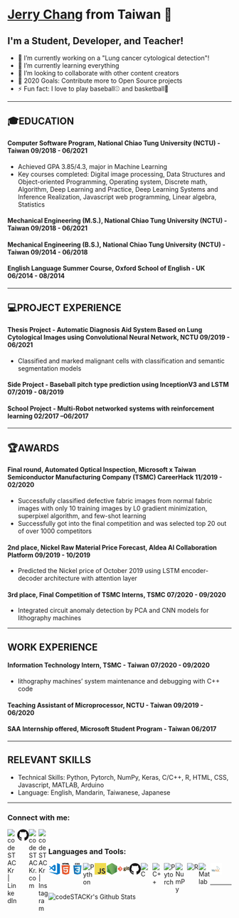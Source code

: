 # [Jerry Chang][linkedin] from Taiwan 👋

## I'm a Student, Developer, and Teacher!
- 🔭 I’m currently working on a "Lung cancer cytological detection"!
- 🌱 I’m currently learning everything
- 👯 I’m looking to collaborate with other content creators
- 🥅 2020 Goals: Contribute more to Open Source projects
- ⚡ Fun fact: I love to play baseball⚾️ and basketball🏀

---
## 🎓EDUCATION
#### Computer Software Program, National Chiao Tung University (NCTU) - Taiwan		   09/2018 - 06/2021
 - Achieved GPA 3.85/4.3, major in Machine Learning
 - Key courses completed: Digital image processing, Data Structures and Object-oriented Programming, Operating system, Discrete math, Algorithm, Deep Learning and Practice, Deep Learning Systems and Inference Realization, Javascript web programming, Linear algebra, Statistics
#### Mechanical Engineering (M.S.), National Chiao Tung University (NCTU) - Taiwan	   09/2018 - 06/2021
#### Mechanical Engineering (B.S.), National Chiao Tung University (NCTU) - Taiwan	   09/2014 - 06/2018
#### English Language Summer Course, Oxford School of English - UK			   06/2014 - 08/2014
---
## 💻PROJECT EXPERIENCE
#### Thesis Project - Automatic Diagnosis Aid System Based on Lung Cytological Images using Convolutional Neural Network, NCTU							   		   09/2019 - 06/2021
 - Classified and marked malignant cells with classification and semantic segmentation models
#### Side Project - Baseball pitch type prediction using InceptionV3 and LSTM		   07/2019 - 08/2019
#### School Project - Multi-Robot networked systems with reinforcement learning	 	   02/2017 –06/2017      
---
## 🏆AWARDS
#### Final round, Automated Optical Inspection, Microsoft x Taiwan Semiconductor Manufacturing Company (TSMC) CareerHack                       	   						   11/2019 - 02/2020
 - Successfully classified defective fabric images from normal fabric images with only 10 training images by L0 gradient minimization, superpixel algorithm, and few-shot learning
 - Successfully got into the final competition and was selected top 20 out of over 1000 competitors
#### 2nd place, Nickel Raw Material Price Forecast, AIdea AI Collaboration Platform	   09/2019 - 10/2019
 - Predicted the Nickel price of October 2019 using LSTM encoder-decoder architecture with attention layer
#### 3rd place, Final Competition of TSMC Interns, TSMC					   07/2020 - 09/2020
 - Integrated circuit anomaly detection by PCA and CNN models for lithography machines
---
## WORK EXPERIENCE
#### Information Technology Intern, TSMC - Taiwan 		 			   07/2020 - 09/2020
 - lithography machines’ system maintenance and debugging with C++ code 
#### Teaching Assistant of Microprocessor, NCTU - Taiwan		                         	   09/2019 - 06/2020
#### SAA Internship offered, Microsoft Student Program - Taiwan					      06/2017
---
## RELEVANT SKILLS
 - Technical Skills: Python, Pytorch, NumPy, Keras, C/C++, R, HTML, CSS, Javascript, MATLAB, Arduino
 - Language: English, Mandarin, Taiwanese, Japanese
---
### Connect with me:

[<img align="left" alt="codeSTACKr | LinkedIn" width="22px" src="https://cdn.jsdelivr.net/npm/simple-icons@v3/icons/linkedin.svg" />][linkedin]
[<img align="left" alt="Git" width="26px" src="https://raw.githubusercontent.com/github/explore/78df643247d429f6cc873026c0622819ad797942/topics/github/github.png" />][github]
[<img align="left" alt="codeSTACKr.com" width="22px" src="https://cdn2.iconfinder.com/data/icons/font-awesome/1792/facebook-official-512.png" />][facebook]
[<img align="left" alt="codeSTACKr | Instagram" width="22px" src="https://cdn.jsdelivr.net/npm/simple-icons@v3/icons/instagram.svg" />][instagram]

<br />

### Languages and Tools:

[<img align="left" alt="Visual Studio Code" width="26px" src="https://raw.githubusercontent.com/github/explore/80688e429a7d4ef2fca1e82350fe8e3517d3494d/topics/visual-studio-code/visual-studio-code.png" />][github]
[<img align="left" alt="HTML5" width="26px" src="https://raw.githubusercontent.com/github/explore/80688e429a7d4ef2fca1e82350fe8e3517d3494d/topics/html/html.png" />][github]
[<img align="left" alt="CSS3" width="26px" src="https://raw.githubusercontent.com/github/explore/80688e429a7d4ef2fca1e82350fe8e3517d3494d/topics/css/css.png" />][github]
[<img align="left" alt="Python" width="26px" src="http://clipart-library.com/image_gallery2/Python-Logo-Free-Download-PNG.png" />][github]
[<img align="left" alt="JavaScript" width="26px" src="https://raw.githubusercontent.com/github/explore/80688e429a7d4ef2fca1e82350fe8e3517d3494d/topics/javascript/javascript.png" />][github]
[<img align="left" alt="Node.js" width="26px" src="https://raw.githubusercontent.com/github/explore/80688e429a7d4ef2fca1e82350fe8e3517d3494d/topics/nodejs/nodejs.png" />][github]
[<img align="left" alt="Git" width="26px" src="https://raw.githubusercontent.com/github/explore/80688e429a7d4ef2fca1e82350fe8e3517d3494d/topics/git/git.png" />][github]
[<img align="left" alt="GitHub" width="26px" src="https://raw.githubusercontent.com/github/explore/78df643247d429f6cc873026c0622819ad797942/topics/github/github.png" />][github]
[<img align="left" alt="C" width="26px" src="https://www.vippng.com/png/detail/398-3984086_history-of-c-programming-language-circle.png" />][github]
[<img align="left" alt="C++" width="26px" src="https://user-images.githubusercontent.com/42747200/46140125-da084900-c26d-11e8-8ea7-c45ae6306309.png" />][github]
[<img align="left" alt="Pytorch" width="26px" src="https://www.freepngimg.com/thumb/symbol/72540-network-neural-recurrent-deep-database-pytorch-artificial.png" />][github]
[<img align="left" alt="NumPy" width="26px" src="https://p.kindpng.com/picc/s/713-7136289_rougier-numpy-logo-name-below-02-python-numpy.png" />][github]
[<img align="left" alt="R" width="26px" src="https://www.rstudio.com/wp-content/uploads/2014/06/RStudio-Ball.png" />][github]
[<img align="left" alt="Matlab" width="26px" src="https://pages.uncc.edu/techne/wp-content/uploads/sites/93/2013/12/matlab-logo.jpg" />][github]
[<img align="left" alt="Keras" width="26px" src="https://raw.githubusercontent.com/github/explore/80688e429a7d4ef2fca1e82350fe8e3517d3494d/topics/mysql/mysql.png" />][github]

<br />
<br />

---

<img align="left" alt="codeSTACKr's Github Stats" src="https://github-readme-stats.vercel.app/api?username=chiaraychang&show_icons=true&hide_border=true" />

[facebook]: https://www.facebook.com/chia.r.chang
[instagram]: https://www.instagram.com/chiaraychang/?hl=zh-tw
[linkedin]: https://www.linkedin.com/in/chiaraychang-0a048a1a4
[github]: https://github.com/chiaraychang/chiaraychang
[webdevplaylist]: https://www.youtube.com/playlist?list=PLkwxH9e_vrAJ0WbEsFA9W3I1W-g_BTsbt
[jsplaylist]: https://www.youtube.com/playlist?list=PLkwxH9e_vrALRJKu7wfXby3MKeflhTu6B
[cssplaylist]: https://www.youtube.com/playlist?list=PLkwxH9e_vrALSdvZuEh6gqQdmDoDIoqz4
[reactplaylist]: https://www.youtube.com/playlist?list=PLkwxH9e_vrAK4TdffpxKY3QGyHCpxFcQ0